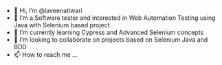 - 👋 Hi, I’m @laveenatiwari
- 👀 I’m a Software tester and interested in Web Automation Testing using Java with Selenium based project 
- 🌱 I’m currently learning Cypress and Advanced Selenium concepts
- 💞️ I’m looking to collaborate on projects based on Selenium Java and BDD
- 📫 How to reach me ...

<!---
laveenatiwari/laveenatiwari is a ✨ special ✨ repository because its `README.md` (this file) appears on your GitHub profile.
You can click the Preview link to take a look at your changes.
--->
